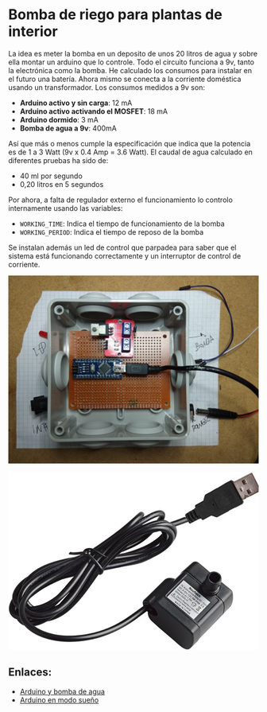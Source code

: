 # Bomba de riego para plantas de interior

La idea es meter la bomba en un deposito de unos 20 litros de agua y sobre ella
montar un arduino que lo controle.  Todo el circuito funciona a 9v, tanto la
electrónica como la bomba. He calculado los consumos para instalar en el futuro
una batería. Ahora mismo se conecta a la corriente doméstica usando un
transformador. Los consumos medidos a 9v son:

* **Arduino activo y sin carga**: 12 mA
* **Arduino activo activando el MOSFET**: 18 mA
* **Arduino dormido**: 3 mA
* **Bomba de agua a 9v**:  400mA

Así que más o menos cumple la especificación que indica que la potencia es de 1
a 3 Watt (9v x 0.4 Amp = 3.6 Watt). El caudal de agua calculado en diferentes
pruebas ha sido de:

* 40 ml por segundo
* 0,20 litros en 5 segundos

Por ahora, a falta de regulador externo el funcionamiento lo controlo
internamente usando las variables:

* `WORKING_TIME`: Indica el tiempo de funcionamiento de la bomba
* `WORKING_PERIOD`: Indica el tiempo de reposo de la bomba

Se instalan además un led de control que parpadea para saber que el sistema está
funcionando correctamente y un interruptor de control de corriente.

![Esquema del montaje a falta de soldar](./esquema-sin-soldar.jpg)

![Bomba de 9v](./bomba-9v.jpg)


## Enlaces:
- [Arduino y bomba de agua](https://www.luisllamas.es/bomba-de-agua-con-arduino/)
- [Arduino en modo sueño](https://www.prometec.net/el-modo-sleep-en-arduino/)

